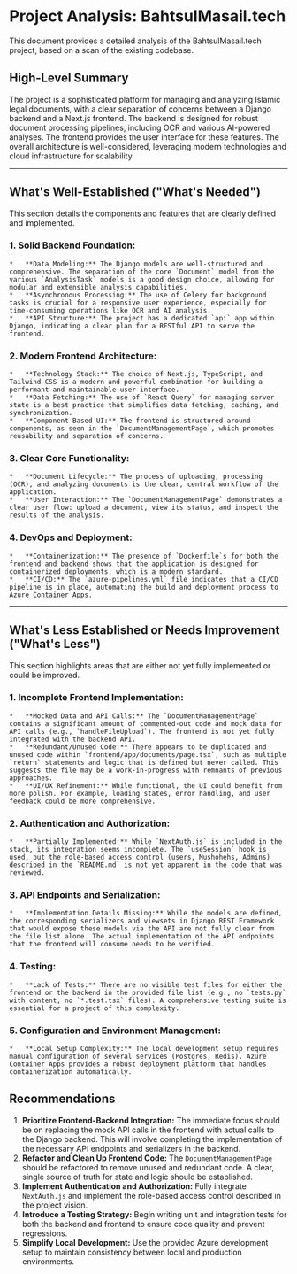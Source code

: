 # Project Analysis: BahtsulMasail.tech

This document provides a detailed analysis of the BahtsulMasail.tech project, based on a scan of the existing codebase.

## High-Level Summary

The project is a sophisticated platform for managing and analyzing Islamic legal documents, with a clear separation of concerns between a Django backend and a Next.js frontend. The backend is designed for robust document processing pipelines, including OCR and various AI-powered analyses. The frontend provides the user interface for these features. The overall architecture is well-considered, leveraging modern technologies and cloud infrastructure for scalability.

---

## What's Well-Established ("What's Needed")

This section details the components and features that are clearly defined and implemented.

### 1.  **Solid Backend Foundation:**
    *   **Data Modeling:** The Django models are well-structured and comprehensive. The separation of the core `Document` model from the various `AnalysisTask` models is a good design choice, allowing for modular and extensible analysis capabilities.
    *   **Asynchronous Processing:** The use of Celery for background tasks is crucial for a responsive user experience, especially for time-consuming operations like OCR and AI analysis.
    *   **API Structure:** The project has a dedicated `api` app within Django, indicating a clear plan for a RESTful API to serve the frontend.

### 2.  **Modern Frontend Architecture:**
    *   **Technology Stack:** The choice of Next.js, TypeScript, and Tailwind CSS is a modern and powerful combination for building a performant and maintainable user interface.
    *   **Data Fetching:** The use of `React Query` for managing server state is a best practice that simplifies data fetching, caching, and synchronization.
    *   **Component-Based UI:** The frontend is structured around components, as seen in the `DocumentManagementPage`, which promotes reusability and separation of concerns.

### 3.  **Clear Core Functionality:**
    *   **Document Lifecycle:** The process of uploading, processing (OCR), and analyzing documents is the clear, central workflow of the application.
    *   **User Interaction:** The `DocumentManagementPage` demonstrates a clear user flow: upload a document, view its status, and inspect the results of the analysis.

### 4.  **DevOps and Deployment:**
    *   **Containerization:** The presence of `Dockerfile`s for both the frontend and backend shows that the application is designed for containerized deployments, which is a modern standard.
    *   **CI/CD:** The `azure-pipelines.yml` file indicates that a CI/CD pipeline is in place, automating the build and deployment process to Azure Container Apps.

---

## What's Less Established or Needs Improvement ("What's Less")

This section highlights areas that are either not yet fully implemented or could be improved.

### 1.  **Incomplete Frontend Implementation:**
    *   **Mocked Data and API Calls:** The `DocumentManagementPage` contains a significant amount of commented-out code and mock data for API calls (e.g., `handleFileUpload`). The frontend is not yet fully integrated with the backend API.
    *   **Redundant/Unused Code:** There appears to be duplicated and unused code within `frontend/app/documents/page.tsx`, such as multiple `return` statements and logic that is defined but never called. This suggests the file may be a work-in-progress with remnants of previous approaches.
    *   **UI/UX Refinement:** While functional, the UI could benefit from more polish. For example, loading states, error handling, and user feedback could be more comprehensive.

### 2.  **Authentication and Authorization:**
    *   **Partially Implemented:** While `NextAuth.js` is included in the stack, its integration seems incomplete. The `useSession` hook is used, but the role-based access control (users, Mushohehs, Admins) described in the `README.md` is not yet apparent in the code that was reviewed.

### 3.  **API Endpoints and Serialization:**
    *   **Implementation Details Missing:** While the models are defined, the corresponding serializers and viewsets in Django REST Framework that would expose these models via the API are not fully clear from the file list alone. The actual implementation of the API endpoints that the frontend will consume needs to be verified.

### 4.  **Testing:**
    *   **Lack of Tests:** There are no visible test files for either the frontend or the backend in the provided file list (e.g., no `tests.py` with content, no `*.test.tsx` files). A comprehensive testing suite is essential for a project of this complexity.

### 5.  **Configuration and Environment Management:**
    *   **Local Setup Complexity:** The local development setup requires manual configuration of several services (Postgres, Redis). Azure Container Apps provides a robust deployment platform that handles containerization automatically.

## Recommendations

1.  **Prioritize Frontend-Backend Integration:** The immediate focus should be on replacing the mock API calls in the frontend with actual calls to the Django backend. This will involve completing the implementation of the necessary API endpoints and serializers in the backend.
2.  **Refactor and Clean Up Frontend Code:** The `DocumentManagementPage` should be refactored to remove unused and redundant code. A clear, single source of truth for state and logic should be established.
3.  **Implement Authentication and Authorization:** Fully integrate `NextAuth.js` and implement the role-based access control described in the project vision.
4.  **Introduce a Testing Strategy:** Begin writing unit and integration tests for both the backend and frontend to ensure code quality and prevent regressions.
5.  **Simplify Local Development:** Use the provided Azure development setup to maintain consistency between local and production environments.
